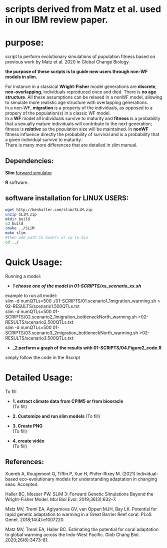 # scripts derived from Matz et al. used in our IBM review paper.
# purpose:

script to perform evolutionary simulations of population fitness 
based on previous work by Matz et al. 2020 in Global Change Biology

**the purpose of these scripts is to guide new users through non-WF models in slim.**  

For instance in a classical **Wright-Fisher** model generations are **discrete**, **non-overlapping**, individuals reproduced once and died. There is **no age structure**. All these assumptions can be relaxed in a nonWF model, allowing to simulate more realistic age structure with overlapping generations.  
In a non-WF, **migration** is a property of the individuals, as opposed to a propery of the population(s) in a classic WF model.  
In a **WF** model all individuals survive to maturity and **fitness** is a probability that a sexually mature individuals will contribute to the next generation; fitness is **_relative_** as the population size will be maintained. In **nonWF** fitness influence directly the probability of survival and is a probability that a given individual survive to maturity.  
There is many more differences that are detailed in slim manual.


## Dependencies:

**Slim** [forward simulator](https://messerlab.org/slim/)

**R** software.

## software installation for LINUX USERS:

```bash
wget http://benhaller.com/slim/SLiM.zip
unzip SLiM.zip
mkdir build
cd build
cmake ../SLiM
make slim
#then add path to bashrc or cp to bin
cd ../

```

# Quick Usage:

Running a model: 

 * **_1 choose one of the model in 01-SCRIPTS/xx_scenario_xx.sh_**

example to run all model:  
    slim -d numQTLs=500 ./01-SCRIPTS/01.scenario1_1migration_warming.sh > 02-RESULTS/scenario1.500QTLs.txt  
    slim -d numQTLs=500 01-SCRIPTS/02.scenario2_1migration_bottleneckNorth_warming.sh >02-RESULTS/scenario2.500QTLs.txt  
    slim -d numQTLs=500 01-SCRIPTS/03.scenario3_2migration_bottleneckNorth_warming.sh >02-RESULTS/scenario3.500QTLs.txt  

 * **_2 perform a graph of the results with 01-SCRIPTS/04.Figure2_code.R**   
   
  simply follow the code in the Rscript  


# Detailed Usage:
  To fill
   * **1. extract climate data from CPIM5 or from biooracle**    
   (To fill)
   
   * **2. Customize and run slim models** 
    (To fill)
   * **3. Create PNG**   
  (To fill)
   * **4. create vidéo**  
     (To fill)
     
## References:

Xuereb A, Rougemont Q, Tiffin P, Xue H, Phifer-Rixey M. (2021) Individual-based eco-evolutionary models for understanding adaptation in changing seas. Accepted.


Haller BC, Messer PW. SLiM 3: Forward Genetic Simulations Beyond the Wright-Fisher Model. Mol Biol Evol. 2019;36(3):632–7.  

Matz MV, Treml EA, Aglyamova GV, van Oppen MJH, Bay LK. Potential for rapid genetic adaptation to warming in a Great Barrier Reef coral. PLoS Genet. 2018;14(4):e1007220.  

Matz MV, Treml EA, Haller BC. Estimating the potential for coral adaptation to global warming across the Indo-West Pacific. Glob Chang Biol. 2020;26(6):3473–81.  
